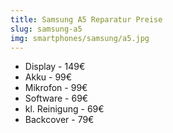 ```yaml
---
title: Samsung A5 Reparatur Preise
slug: samsung-a5
img: smartphones/samsung/a5.jpg
---
```


- Display - 149€
- Akku - 99€
- Mikrofon - 99€
- Software - 69€
- kl. Reinigung - 69€
- Backcover - 79€